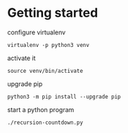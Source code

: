 # Getting started

configure virtualenv

    virtualenv -p python3 venv

activate it

    source venv/bin/activate

upgrade pip

    python3 -m pip install --upgrade pip

start a python program

    ./recursion-countdown.py